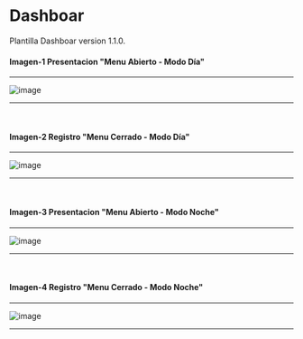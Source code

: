 # Dashboar

Plantilla Dashboar version 1.1.0.

#### Imagen-1         Presentacion "Menu Abierto - Modo Día"
--- 

![image](https://github.com/gastonloco/dashboard-template/blob/main/img/img1.JPG)

--- 
<br>

#### Imagen-2         Registro "Menu Cerrado - Modo Día"
--- 

![image](https://github.com/gastonloco/dashboard-template/blob/main/img/img2.JPG)

--- 
<br>

#### Imagen-3         Presentacion "Menu Abierto - Modo Noche"
--- 

![image](https://github.com/gastonloco/dashboard-template/blob/main/img/img3.JPG)

--- 
<br>

#### Imagen-4         Registro "Menu Cerrado - Modo Noche"
--- 

![image](https://github.com/gastonloco/dashboard-template/blob/main/img/img4.JPG)

--- 
<br>
